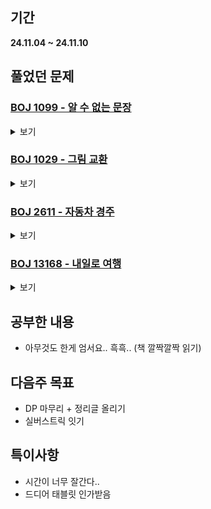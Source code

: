 ## 기간
**24.11.04 ~ 24.11.10**

## 풀었던 문제

### [BOJ 1099 - 알 수 없는 문장](https://www.acmicpc.net/problem/1099)
<details>
<summary>보기</summary> 

- 정보
    - Tier: GoldⅢ
    - Tag: DP

- 타임라인
    - Problem Open: 11/12 12:00?
    - Tag Open: 11/12 12:00?
    - Solve: 11/12 12:50

- 풀이
    - memo[i] = i번째 문자부터 시작하는 문장의 최솟값
    - 코드 참조

- 회고
    - 범위 제대로..
    - [더 나은 방식](https://www.acmicpc.net/source/84850016) -> 정렬하여 문자의 개수가 일치하는지 확인하는 방법
 
- 코드
  - ```cpp
    #include <iostream>
    #include <vector>
    
    #define MAX_COST 51
    
    using namespace std;
    
    int N;
    string target;
    vector <string> words;
    vector <int> minValue;
    
    int getCost(string &str1, string &str2) {
        if (str1.size() != str2.size()) return -1;
    
        // count alphabet EA
        vector <int> alpha1(26);
        vector <int> alpha2(26);
        for (int i = 0; i < int(str1.size()); i++) {
            alpha1[str1[i] - 'a']++;
            alpha2[str2[i] - 'a']++;
        }
    
        // count cost
        int result;
        if (alpha1 == alpha2) {
            result = 0;
            for (int i = 0; i < int(str1.size()); i++) {
                if (str1[i] != str2[i]) result++;
            }
        } else {
            result = -1;
        }
    
        return result;
    }
    
    int solve(int start) {
        if (start == int(target.size())) return 0;
    
        int &ret = minValue[start];
        if (ret == -1) {
            ret = MAX_COST;
    
            for (string &word : words) {
                string str = target.substr(start, word.size());
                int cost = getCost(str, word);
    
                if (cost == -1) continue;
                ret = min(ret, cost + solve(start + word.size()));
            }
        }
        return ret;
    }
    
    int main() {
        // fastIO
        ios_base::sync_with_stdio(false);
        cin.tie(NULL); cout.tie(NULL);
    
        // init && input;
        cin >> target >> N;
    
        words.resize(N);
        minValue.resize(int(target.size()), -1);
    
        for (string &str : words) {
            cin >> str;
        }
    
        // solve
        int ans = solve(0);
        cout << (ans == MAX_COST ? -1 : ans);
        return 0;
    }
    ```

</details>

### [BOJ 1029 - 그림 교환](https://www.acmicpc.net/problem/1029)
<details>
<summary>보기</summary> 

- 정보
    - Tier: GoldⅠ
    - Tag: dp_bit

- 타임라인
    - Problem Open: 11/13 12:00?
    - Tag Open: 11/13 12:20? (DP)
    - Solve: 11/13 22:19

- 풀이
    - 3차원 DP 사용
    - $cache[i][j][k] = \lbrace start = i, curCost = j, vst = k\rbrace$에서 최대 사람의 수
    - $vst$는 방문 체크 배열을 비트마스킹을 사용하는 방식으로 활용한 것 ($= vector \<bool\> vst$)

- 회고
    - 실 풀이시간 약 1시간 (자력솔)
    - 비트마스킹 정리하자 (2트)
 
- 코드
  - ```cpp
    #include <iostream>
    #include <vector>
    
    using namespace std;
    
    int N;
    vector <vector <int>> cost;
    vector <vector <vector <int>>> cache;
    
    int findMaxVal(int start, int curCost, int vst) {
        vst |= (1 << start);
        if (curCost == 10) return 1;
        
        int &ret = cache[start][curCost][vst];
        if (ret == -1) {
            ret = 1;
            for (int i = 0; i < N; i++) {
                if (start == i) continue;
                if ((vst & (1 << i)) || cost[start][i] < curCost) continue;
                
                ret = max(ret, findMaxVal(i, cost[start][i], vst) + 1);
            }
        }
        return ret;
    }
    
    int main() {
        // fastIO
        ios_base::sync_with_stdio(false);
        cin.tie(NULL); cout.tie(NULL);
    
        // init && input
        cin >> N;
        cost.resize(N, vector <int> (N));
        cache.resize(N, vector <vector <int>> (10, vector <int> (1 << N, -1)));
        
        char ch;
        for (auto &row : cost) {
            for (auto &el : row) {
                cin >> ch;
                el = int(ch - '0');
            }
        }
    
        // solve
        cout << findMaxVal(0, 0, 0);
        return 0;
    }
    ```

</details>

### [BOJ 2611 - 자동차 경주](https://www.acmicpc.net/problem/2611)
<details>
<summary>보기</summary> 

- 정보
    - Tier: GoldⅡ
    - Tag: dp, topological_sorting

- 타임라인
    - Problem Open: 11/13 22:20
    - Tag Open: 11/13 22:20 (DP)
    - Solve: 11/13 22:47

- 풀이
    - $cache[i] =  i$번 지점에서 출발하여 1번 지점으로 도착 시 얻을 수 있는 최대 코스트
    - 0번을 출발지점으로, 1번을 도착지점으로 잡아 구현
    - 재귀호출시 최댓값을 얻을 수 있는 경로까지 갱신해주어 최댓값을 얻을 수 있는 경로 (0 -> 1) 출력

- 회고
    - 최적해를 얻는 것 뿐만 아니라 최적해를 얻는 과정까지 출력하는 문제 연습하면 좋을 것 같다.
    - [위상정렬 풀이](https://www.acmicpc.net/source/74570248)
 
- 코드
  - ```cpp
    #include <iostream>
    #include <vector>
    
    using namespace std;
    
    int N, M;
    vector <vector <pair <int, int>>> graph;
    vector <int> cache;
    vector <int> path;
    
    int getMaxCost(int start) {
        int &ret = cache[start];
        if (ret == -1) {
            for (auto &p : graph[start]) {
                if (ret < getMaxCost(p.second) + p.first) {
                    ret = getMaxCost(p.second) + p.first;
                    path[start] = p.second;
                }
            }
        }
        return ret;
    }
    
    void outputPath() {
        vector <bool> vst(N + 1, false);
        int curV = 0;
        while (!vst[curV]) {
            vst[curV] = true;
            cout << (curV == 0 ? 1 : curV) << ' ';
            curV = path[curV];
        }
    }
    
    int main() {
        // fastIO
        ios_base::sync_with_stdio(false);
        cin.tie(NULL); cout.tie(NULL);
    
        // init && input
        cin >> N >> M;
    
        graph.resize(N + 1);
        cache.resize(N + 1, -1);
        path.resize(N + 1);
    
        int p, q, r;
        for (int i = 0; i < M; i++) {
            cin >> p >> q >> r;
            graph[p].push_back({r, q});
        }
    
        // solve && output
        cache[1] = 0;
        graph[0] = graph[1];    // start = 0, end = 1
    
        cout << getMaxCost(0) << '\n';
        outputPath();
        
        return 0;
    }
    ```

</details>

</details>

### [BOJ 13168 - 내일로 여행](https://www.acmicpc.net/problem/13168)
<details>
<summary>보기</summary> 

- 정보
    - Tier: GoldⅢ
    - Tag: hash_map, floyd_warshall, implemention

- 타임라인
    - Problem Open: 11/17 16:30?
    - Tag Open: --/-- --:--
    - Solve: 11/17 19:34

- 풀이
    - 해시맵, 플로이드 워셜 사용하여 구현

- 회고
    - 실 풀이 약 1시간 반?
    - 연습 안하니깐 구현 & 디버깅 능력이 확 떨어지네
 
- 코드
  - ```cpp
    #include <iostream>
    #include <unordered_set>
    #include <unordered_map>
    #include <vector>
    
    #define INF 1e9 * 2
    
    using namespace std;
    
    struct transport{
        string type;
        int start, end, cost;
    };
    
    int N, M, R, K;
    vector <int> path;
    vector <transport> graph;
    
    pair <long long, long long> getCost() {
        // 내일로 Tickets Init
        unordered_set <string> freeTicket{"Mugunghwa", "ITX-Cheongchun", "ITX-Saemaeul"};
        unordered_set <string> discountTicket{"S-Train", "V-Train"};
    
        // init cache
        vector <vector <long long>> dist1(N, vector <long long> (N, INF));    // 내일로 X
        vector <vector <long long>> dist2(N, vector <long long> (N, INF));    // 내일로 O
    
        for (int i = 0; i < N; i++) {
            dist1[i][i] = 0;
            dist2[i][i] = 0;
        }
    
        for (auto &e : graph) {
            dist1[e.start][e.end] = min(dist1[e.start][e.end], (long long)e.cost * 2);
    
            if (freeTicket.find(e.type) != freeTicket.end()) {
                dist2[e.start][e.end] = min(dist2[e.start][e.end], (long long)0);
            } else if (discountTicket.find(e.type) != discountTicket.end()) {
                dist2[e.start][e.end] = min(dist2[e.start][e.end], (long long)e.cost);
            } else {
                dist2[e.start][e.end] = min(dist2[e.start][e.end], (long long)e.cost * 2);
            }
        }
    
        // floyd
        for (int mid = 0; mid < N; mid++) {
            for (int start = 0; start < N; start++) {
                for (int end = 0; end < N; end++) {
                    dist1[start][end] = min(dist1[start][end], dist1[start][mid] + dist1[mid][end]);
                    dist2[start][end] = min(dist2[start][end], dist2[start][mid] + dist2[mid][end]);
                }
            }
        }
    
        // find totalCost
        long long result1 = 0, result2 = R * 2;
        for (int i = 1; i < M; i++) {
            result1 += dist1[path[i - 1]][path[i]];
            result2 += dist2[path[i - 1]][path[i]];
        }
        
        // return
        return {result1, result2};
    }
    
    void input() {
        // N, R input
        cin >> N >> R;
        
        // hash setting
        string str;
        unordered_map <string, int> stationHash;
        for (int i = 0; i < N; i++) {
            cin >> str;
            stationHash.insert({str, i});
        }
        
        // path input
        cin >> M;
        path.resize(M);
        for (auto &p : path) {
            cin >> str;
            p = stationHash[str];
        }
    
        // ticket input
        cin >> K;
        int cost;
        string type, start, end;
        for (int i = 0; i < K; i++) {
            cin >> type >> start >> end >> cost;
            graph.push_back({type, stationHash[start], stationHash[end], cost});
            graph.push_back({type, stationHash[end], stationHash[start], cost});
        }
    }
    
    int main() {
        // fastIO
        ios_base::sync_with_stdio(false);
        cin.tie(NULL); cout.tie(NULL);
    
        // init && input
        input();
    
        // solve
        auto ans = getCost();
        if (ans.first > ans.second) {
            cout << "Yes";
        } else {
            cout << "No";
        }
        
        return 0;
    }
    ```

</details>

## 공부한 내용
- 아무것도 한게 엄서요.. 흑흑.. (책 깔짝깔짝 읽기)

## 다음주 목표
- DP 마무리 + 정리글 올리기
- 실버스트릭 잇기

## 특이사항
- 시간이 너무 잘간다..
- 드디어 태블릿 인가받음
